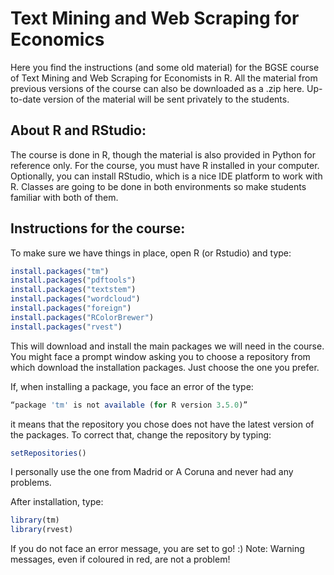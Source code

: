 # Text Mining and Web Scraping for Economics

 Here you find the instructions (and some old material) for the BGSE course of Text Mining and Web Scraping for Economists in R. All the material from previous versions of the course can also be downloaded as a .zip here. Up-to-date version of the material will be sent privately to the students.

 ## About R and RStudio:
 The course is done in R, though the material is also provided in Python for reference only. For the course, you must have R installed in your computer. Optionally, you can install RStudio, which is a nice IDE platform to work with R. Classes are going to be done in both environments so make students familiar with both of them.

 ## Instructions for the course:
 To make sure we have things in place, open R (or Rstudio) and type:
```r
install.packages("tm")
install.packages("pdftools")
install.packages("textstem")
install.packages("wordcloud")
install.packages("foreign")
install.packages("RColorBrewer")
install.packages("rvest")
```
This will download and install the main packages we will need in the course. You might face a prompt window asking you to choose a repository from which download the installation packages. Just choose the one you prefer.

If, when installing a package, you face an error of the type:
```r
“package 'tm' is not available (for R version 3.5.0)”
```
it means that the repository you chose does not have the latest version of the packages. To correct that, change the repository by typing:
```r
setRepositories()
```
I personally use the one from Madrid or A Coruna and never had any problems.

After installation, type:
```r
library(tm)
library(rvest)
```
If you do not face an error message, you are set to go! :) Note: Warning messages, even if coloured in red, are not a problem!
